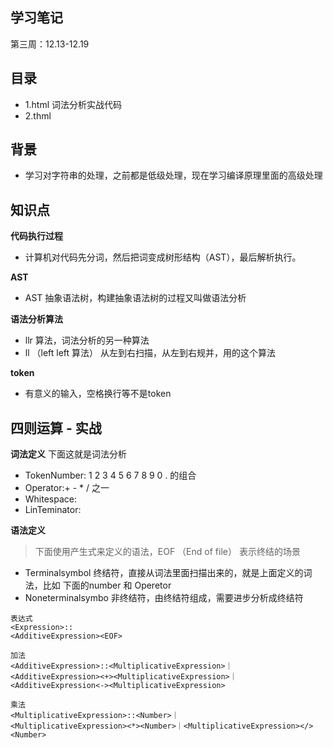 ## 学习笔记
第三周：12.13-12.19

## 目录
- 1.html 词法分析实战代码
- 2.thml

## 背景
- 学习对字符串的处理，之前都是低级处理，现在学习编译原理里面的高级处理
## 知识点
**代码执行过程**
- 计算机对代码先分词，然后把词变成树形结构（AST），最后解析执行。

**AST**
- AST 抽象语法树，构建抽象语法树的过程又叫做语法分析

**语法分析算法**
- llr 算法，词法分析的另一种算法
- ll  （left left 算法）  从左到右扫描，从左到右规并，用的这个算法

**token**
- 有意义的输入，空格换行等不是token

## 四则运算 - 实战

**词法定义**
下面这就是词法分析
- TokenNumber: 1 2 3 4 5 6 7 8 9 0 . 的组合
- Operator:+ - * / 之一
- Whitespace:<sp>
- LinTeminator:<lf><cr>

**语法定义**
> 下面使用产生式来定义的语法，EOF （End of file） 表示终结的场景
- Terminalsymbol 终结符，直接从词法里面扫描出来的，就是上面定义的词法，比如 下面的number 和 Operetor
- Noneterminalsymbo 非终结符，由终结符组成，需要进步分析成终结符

```
表达式
<Expression>::
<AdditiveExpression><EOF>

加法
<AdditiveExpression>::<MultiplicativeExpression>｜
<AdditiveExpression><+><MultiplicativeExpression>｜<AdditiveExpression<-><MultiplicativeExpression>

乘法
<MultiplicativeExpression>::<Number>｜
<MultiplicativeExpression><*><Number>｜<MultiplicativeExpression></><Number>
```

